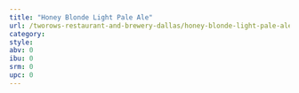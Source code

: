 ```yaml
---
title: "Honey Blonde Light Pale Ale"
url: /tworows-restaurant-and-brewery-dallas/honey-blonde-light-pale-ale/
category: 
style: 
abv: 0
ibu: 0
srm: 0
upc: 0
---
```


